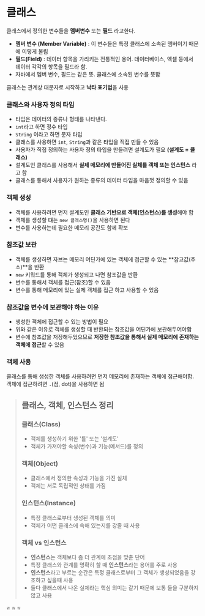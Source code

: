 # 클래스

클래스에서 정의한 변수들을 **멤버변수** 또는 **필드** 라고한다.
- **멤버 변수 (Member Variable)** : 이 변수들은 특정 클래스에 소속된 멤버이기 때문에 이렇게 불림
- **필드(Field)** : 데이터 항목을 가리키는 전통적인 용어. 데이터베이스, 엑셀 등에서 데이터 각각의 항목을 필드라 함.
- 자바에서 멤버 변수, 필드는 같은 뜻. 클래스에 소속된 변수를 뜻함

클래스는 관계상 대문자로 시작하고 **낙타 표기법**을 사용

### 클래스와 사용자 정의 타입
- 타입은 데이터의 종류나 형태를 나타낸다.
- `int`라고 하면 정수 타입
- `String` 이라고 하면 문자 타입
- 클래스를 사용하면 `int`, `String`과 같은 타입을 직접 만들 수 있음
- 사용자가 직접 정의하는 사용자 정의 타입을 만들려면 설계도가 필요 **(설계도 = 클래스)**
- 설계도인 클래스를 사용해서 **실제 메모리에 만들어진 실체를 객체 또는 인스턴스** 라고 함
- 클래스를 통해서 사용자가 원하는 종류의 데이터 타입을 마음껏 정의할 수 있음

### 객체 생성
- 객체를 사용하려면 먼저 설계도인 **클래스 기반으로 객체(인스턴스)를 생성**해야 함
- 객체를 생성할 떄는 `new 클래스명()`을 사용하면 된다
- 변수를 사용하는데 필요한 메모리 공간도 함께 확보

### 참조값 보관
- 객체를 생성하면 자브는 메모리 어딘가에 있는 객체에 접근할 수 있는 **참고값(주소)**을 반환
- `new` 키워드를 통해 객체가 생성되고 나면 참조값을 반환
- 변수를 통해서 객체를 접근(참조)할 수 있음
- 변수를 통해 메모리에 있는 실제 객체를 접근 하고 사용할 수 있음

### 참조값을 변수에 보관해야 하는 이유
- 생성한 객체에 접근할 수 있는 방법이 필요
- 위와 같은 이유로 객체를 생성할 때 반환되는 참조값을 어딘가에 보관해두어야함
- 변수에 참조값을 저장해두었으므로 **저장한 참조값을 통해서 실제 메모리에 존재하는 객체에 접근**할 수 있음

### 객체 사용
클래스를 통해 생성한 객체를 사용하려면 먼저 메모리에 존재하는 객체에 접근해야함.
객체에 접근하려면 `.`(점, dot)을 사용하면 됨

> ## 클래스, 객체, 인스턴스 정리
> ### 클래스(Class)
> - 객체를 생성하기 위한 '틀' 또는 '설계도'
> - 객체가 가져야할 속성(변수)과 기능(메서드)를 정의
> ### 객체(Object)
> - 클래스에서 정의한 속성과 기능을 가진 실체
> - 객체는 서로 독립적인 상태를 가짐
> ### 인스턴스(Instance)
> - 특정 클래스로부터 생성된 객체를 의미
> - 객체가 어떤 클래스에 속해 있는지를 강졸 때 사용
> ### 객체 vs 인스턴스
> - **인스턴스**는 객체보다 좀 더 관계에 초점을 맞춘 단어
> - 특정 클래스와 관계를 명확히 할 때 **인스턴스**라는 용어를 주로 사용
> - **인스턴스**라고 부르는 순간은 특정 클래스로부터 그 객체가 생성되었음을 강조하고 싶을때 사용
> - 둘다 클래스에서 나온 실체라는 핵심 의미는 같기 때문에 보통 둘을 구분하지 않고 사용


:star: :star: :star: